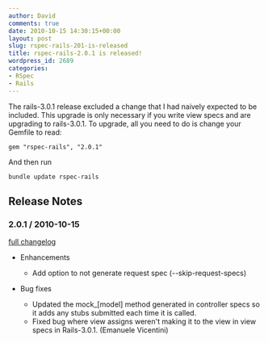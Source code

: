 ```yaml
---
author: David
comments: true
date: 2010-10-15 14:30:15+00:00
layout: post
slug: rspec-rails-201-is-released
title: rspec-rails-2.0.1 is released!
wordpress_id: 2689
categories:
- RSpec
- Rails
---
```


The rails-3.0.1 release excluded a change that I had naively expected to be included. This upgrade is only necessary if you write view specs and are upgrading to rails-3.0.1. To upgrade, all you need to do is change your Gemfile to read:

    gem "rspec-rails", "2.0.1"

And then run

	bundle update rspec-rails

## Release Notes

### 2.0.1 / 2010-10-15

[full changelog](http://github.com/rspec/rspec-rails/compare/v2.0.0...v2.0.1)

* Enhancements
  * Add option to not generate request spec (--skip-request-specs)

* Bug fixes
  * Updated the mock_[model] method generated in controller specs so it adds
    any stubs submitted each time it is called.
  * Fixed bug where view assigns weren't making it to the view in view specs in Rails-3.0.1.
    (Emanuele Vicentini)

